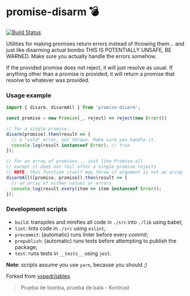 # promise-disarm :bomb:

[![Build Status](https://travis-ci.org/vspedr/promise-disarm.svg?branch=master)](https://travis-ci.org/vspedr/promise-disarm)

Utilities for making promises return errors instead of throwing them... and just like disarming actual bombs THIS IS POTENTIALLY UNSAFE, BE WARNED. Make sure you actually handle the errors somehow.

If the provided promise does not reject, it will just resolve as usual.
If anything other than a promise is provided, it will return a promise that resolve to whatever was provided.

### Usage example

```js
import { disarm, disarmAll } from 'promise-disarm';

const promise = new Promise(_, reject) => reject(new Error())

// for a single promise...
disarm(promise).then(result => {
  // a "cold" error, not thrown. Make sure you handle it.
  console.log(result instanceof Error); // true
});

// for an array of promises... just like Promise.all
// except it does not fail after a single promise rejects
// NOTE: this function itself may throw if argument is not an array
disarmAll([promise, promise]).then(result => {
  // an array of either values or errors
  console.log(result.every(item => item instanceof Error));
});
```

### Development scripts
- `build`: transpiles and minifies all code in `./src` into `./lib` using babel;
- `lint`: lints code in `./src` using `eslint`;
- `precommit`: (automatic) runs linter before every commit;
- `prepublish`: (automatic) runs tests before attempting to publish the package;
- `test`: runs tests in `__tests__` using `jest`.

**Note**: scripts assume you use `yarn`, because you should ;)


Forked from [vspedr/jables](https://github.com/vspedr/jables)

> Prueba de bomba, prueba de bala - Kontrust
